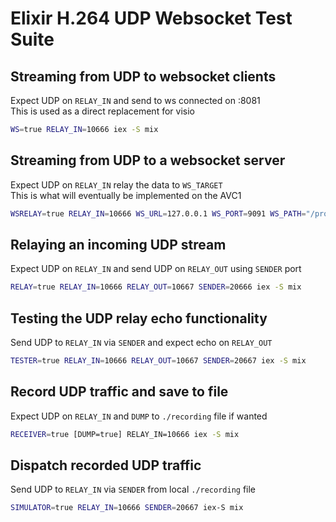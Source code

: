 # Elixir H.264 UDP Websocket Test Suite

## Streaming from UDP to websocket clients
Expect UDP on `RELAY_IN` and send to ws connected on :8081   
This is used as a direct replacement for visio

```bash
WS=true RELAY_IN=10666 iex -S mix
```

## Streaming from UDP to a websocket server
Expect UDP on `RELAY_IN` relay the data to `WS_TARGET`    
This is what will eventually be implemented on the AVC1

```bash
WSRELAY=true RELAY_IN=10666 WS_URL=127.0.0.1 WS_PORT=9091 WS_PATH="/producer?stream_id=test" iex -S mix
```

## Relaying an incoming UDP stream
Expect UDP on `RELAY_IN` and send UDP on `RELAY_OUT` using `SENDER` port

```bash
RELAY=true RELAY_IN=10666 RELAY_OUT=10667 SENDER=20666 iex -S mix
```

## Testing the UDP relay echo functionality
Send UDP to `RELAY_IN` via `SENDER` and expect echo on `RELAY_OUT`

```bash
TESTER=true RELAY_IN=10666 RELAY_OUT=10667 SENDER=20667 iex -S mix
```

## Record UDP traffic and save to file
Expect UDP on `RELAY_IN` and `DUMP` to `./recording` file if wanted

```bash
RECEIVER=true [DUMP=true] RELAY_IN=10666 iex -S mix
```

## Dispatch recorded UDP traffic
Send UDP to `RELAY_IN` via `SENDER` from local `./recording` file

```bash
SIMULATOR=true RELAY_IN=10666 SENDER=20667 iex-S mix
```
